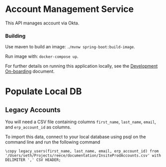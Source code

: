 # Account Management Service

This API manages account via Okta.

### Building

Use maven to build an image: `./mvnw spring-boot:build-image`.

Run image with: `docker-compose up`.

For further details on running this application locally, see the [Development On-boarding](https://reeceusa.atlassian.net/wiki/spaces/ECOMM/pages/195919873/Development+On-boarding+Checklist) document.

# Populate Local DB
## Legacy Accounts
You will need a CSV file containing columns `first_name`, `last_name`, `email`, and `erp_account_id` as columns.

To import this data, connect to your local database using psql on the command line and run the following command

`\copy legacy_users(first_name, last_name, email, erp_account_id) from '/Users/seth/Projects/reece/documentation/InsiteProdAccounts.csv' with DELIMITER ',' CSV HEADER;`
